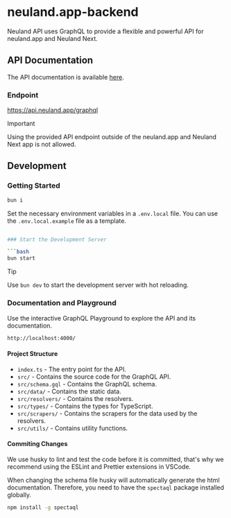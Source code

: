 # neuland.app-backend

Neuland API uses GraphQL to provide a flexible and powerful API for neuland.app and Neuland Next.

## API Documentation

The API documentation is available [here](https://neuland-ingolstadt.github.io/neuland.app-backend/).

### Endpoint

https://api.neuland.app/graphql

> [!IMPORTANT]
> Using the provided API endpoint outside of the neuland.app and Neuland Next app is not allowed.

## Development

### Getting Started

```bash
bun i
```

Set the necessary environment variables in a `.env.local` file.
You can use the `.env.local.example` file as a template.

````bash

### Start the Development Server

```bash
bun start
````

> [!TIP]
> Use `bun dev` to start the development server with hot reloading.

### Documentation and Playground

Use the interactive GraphQL Playground to explore the API and its documentation.

```bash
http://localhost:4000/
```

#### Project Structure

-   `index.ts` - The entry point for the API.
-   `src/` - Contains the source code for the GraphQL API.
-   `src/schema.gql` - Contains the GraphQL schema.
-   `src/data/` - Contains the static data.
-   `src/resolvers/` - Contains the resolvers.
-   `src/types/` - Contains the types for TypeScript.
-   `src/scrapers/` - Contains the scrapers for the data used by the resolvers.
-   `src/utils/` - Contains utility functions.

#### Commiting Changes

We use husky to lint and test the code before it is committed, that's why we recommend using the ESLint and Prettier extensions in VSCode.

When changing the schema file husky will automatically generate the html documentation. Therefore, you need to have the `spectaql` package installed globally.

```bash
npm install -g spectaql
```
